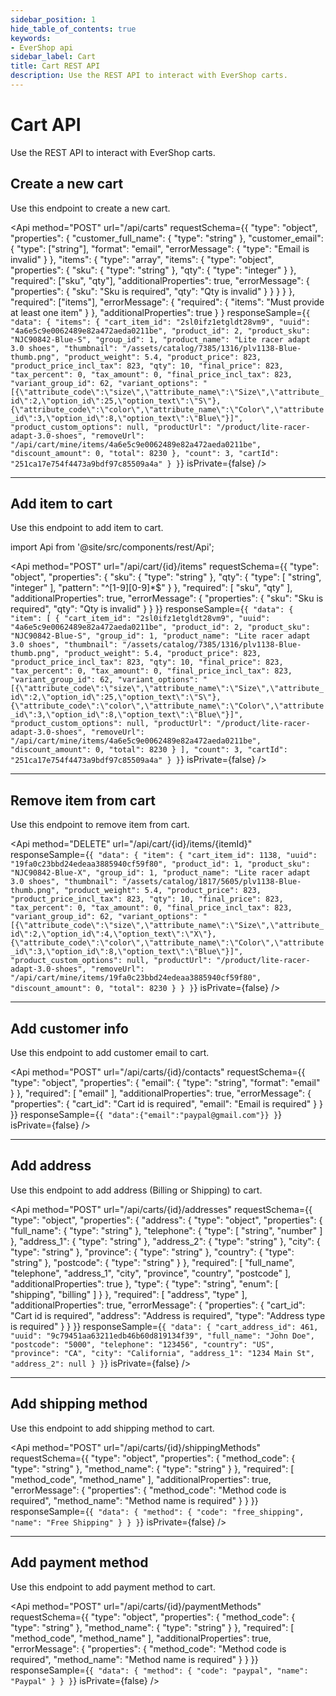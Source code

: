```yaml
---
sidebar_position: 1
hide_table_of_contents: true
keywords:
- EverShop api
sidebar_label: Cart
title: Cart REST API
description: Use the REST API to interact with EverShop carts.
---
```


# Cart API

Use the REST API to interact with EverShop carts.

## Create a new cart

Use this endpoint to create a new cart.

<Api
  method="POST"
  url="/api/carts"
  requestSchema={{
  "type": "object",
  "properties": {
    "customer_full_name": {
      "type": "string"
    },
    "customer_email": {
      "type": ["string"],
      "format": "email",
      "errorMessage": {
        "type": "Email is invalid"
      }
    },
    "items": {
      "type": "array",
      "items": {
        "type": "object",
        "properties": {
          "sku": {
            "type": "string"
          },
          "qty": {
            "type": "integer"
          }
        },
        "required": ["sku", "qty"],
        "additionalProperties": true,
        "errorMessage": {
          "properties": {
            "sku": "Sku is required",
            "qty": "Qty is invalid"
          }
        }
      }
    }
  },
  "required": ["items"],
  "errorMessage": {
    "required": {
      "items": "Must provide at least one item"
    }
  },
  "additionalProperties": true
}
}
  responseSample={`{
  "data": {
    "items": {
      "cart_item_id": "2sl0ifz1etgldt28vm9",
      "uuid": "4a6e5c9e0062489e82a472aeda0211be",
      "product_id": 2,
      "product_sku": "NJC90842-Blue-S",
      "group_id": 1,
      "product_name": "Lite racer adapt 3.0 shoes",
      "thumbnail": "/assets/catalog/7385/1316/plv1138-Blue-thumb.png",
      "product_weight": 5.4,
      "product_price": 823,
      "product_price_incl_tax": 823,
      "qty": 10,
      "final_price": 823,
      "tax_percent": 0,
      "tax_amount": 0,
      "final_price_incl_tax": 823,
      "variant_group_id": 62,
      "variant_options": "[{\"attribute_code\":\"size\",\"attribute_name\":\"Size\",\"attribute_id\":2,\"option_id\":25,\"option_text\":\"S\"},{\"attribute_code\":\"color\",\"attribute_name\":\"Color\",\"attribute_id\":3,\"option_id\":8,\"option_text\":\"Blue\"}]",
      "product_custom_options": null,
      "productUrl": "/product/lite-racer-adapt-3.0-shoes",
      "removeUrl": "/api/cart/mine/items/4a6e5c9e0062489e82a472aeda0211be",
      "discount_amount": 0,
      "total": 8230
    },
    "count": 3,
    "cartId": "251ca17e754f4473a9bdf97c85509a4a"
  }
}`}
  isPrivate={false}
 />

<hr />

## Add item to cart

Use this endpoint to add item to cart.

import Api from '@site/src/components/rest/Api';

<Api
  method="POST"
  url="/api/cart/{id}/items"
  requestSchema={{
  "type": "object",
  "properties": {
    "sku": {
      "type": "string"
    },
    "qty": {
      "type": [
        "string",
        "integer"
      ],
      "pattern": "^[1-9][0-9]*$"
    }
  },
  "required": [
    "sku",
    "qty"
  ],
  "additionalProperties": true,
  "errorMessage": {
    "properties": {
      "sku": "Sku is required",
      "qty": "Qty is invalid"
    }
  }
}}
  responseSample={`{
  "data": {
    "item": [
      {
        "cart_item_id": "2sl0ifz1etgldt28vm9",
        "uuid": "4a6e5c9e0062489e82a472aeda0211be",
        "product_id": 2,
        "product_sku": "NJC90842-Blue-S",
        "group_id": 1,
        "product_name": "Lite racer adapt 3.0 shoes",
        "thumbnail": "/assets/catalog/7385/1316/plv1138-Blue-thumb.png",
        "product_weight": 5.4,
        "product_price": 823,
        "product_price_incl_tax": 823,
        "qty": 10,
        "final_price": 823,
        "tax_percent": 0,
        "tax_amount": 0,
        "final_price_incl_tax": 823,
        "variant_group_id": 62,
        "variant_options": "[{\"attribute_code\":\"size\",\"attribute_name\":\"Size\",\"attribute_id\":2,\"option_id\":25,\"option_text\":\"S\"},{\"attribute_code\":\"color\",\"attribute_name\":\"Color\",\"attribute_id\":3,\"option_id\":8,\"option_text\":\"Blue\"}]",
        "product_custom_options": null,
        "productUrl": "/product/lite-racer-adapt-3.0-shoes",
        "removeUrl": "/api/cart/mine/items/4a6e5c9e0062489e82a472aeda0211be",
        "discount_amount": 0,
        "total": 8230
      }
    ],
    "count": 3,
    "cartId": "251ca17e754f4473a9bdf97c85509a4a"
  }
}`}
  isPrivate={false}
 />

<hr />

## Remove item from cart

Use this endpoint to remove item from cart.

<Api
  method="DELETE"
  url="/api/cart/{id}/items/{itemId}"
  responseSample={`{
  "data": {
    "item": {
      "cart_item_id": 1138,
      "uuid": "19fa0c23bbd24edeaa3885940cf59f80",
      "product_id": 1,
      "product_sku": "NJC90842-Blue-X",
      "group_id": 1,
      "product_name": "Lite racer adapt 3.0 shoes",
      "thumbnail": "/assets/catalog/1817/5605/plv1138-Blue-thumb.png",
      "product_weight": 5.4,
      "product_price": 823,
      "product_price_incl_tax": 823,
      "qty": 10,
      "final_price": 823,
      "tax_percent": 0,
      "tax_amount": 0,
      "final_price_incl_tax": 823,
      "variant_group_id": 62,
      "variant_options": "[{\"attribute_code\":\"size\",\"attribute_name\":\"Size\",\"attribute_id\":2,\"option_id\":4,\"option_text\":\"X\"},{\"attribute_code\":\"color\",\"attribute_name\":\"Color\",\"attribute_id\":3,\"option_id\":8,\"option_text\":\"Blue\"}]",
      "product_custom_options": null,
      "productUrl": "/product/lite-racer-adapt-3.0-shoes",
      "removeUrl": "/api/cart/mine/items/19fa0c23bbd24edeaa3885940cf59f80",
      "discount_amount": 0,
      "total": 8230
    }
  }
}`}
  isPrivate={false}
 />

 <hr />

 ## Add customer info

Use this endpoint to add customer email to cart.

<Api
  method="POST"
  url="/api/carts/{id}/contacts"
  requestSchema={{
  "type": "object",
  "properties": {
    "email": {
      "type": "string",
      "format": "email"
    }
  },
  "required": [
    "email"
  ],
  "additionalProperties": true,
  "errorMessage": {
    "properties": {
      "cart_id": "Cart id is required",
      "email": "Email is required"
    }
  }
}}
  responseSample={`{
    "data":{"email":"paypal@gmail.com"}}
}`}
  isPrivate={false}
 />

 <hr/>

## Add address

Use this endpoint to add address (Billing or Shipping) to cart.

<Api
  method="POST"
  url="/api/carts/{id}/addresses"
  requestSchema={{
  "type": "object",
  "properties": {
    "address": {
      "type": "object",
      "properties": {
        "full_name": {
          "type": "string"
        },
        "telephone": {
          "type": [
            "string",
            "number"
          ]
        },
        "address_1": {
          "type": "string"
        },
        "address_2": {
          "type": "string"
        },
        "city": {
          "type": "string"
        },
        "province": {
          "type": "string"
        },
        "country": {
          "type": "string"
        },
        "postcode": {
          "type": "string"
        }
      },
      "required": [
        "full_name",
        "telephone",
        "address_1",
        "city",
        "province",
        "country",
        "postcode"
      ],
      "additionalProperties": true
    },
    "type": {
      "type": "string",
      "enum": [
        "shipping",
        "billing"
      ]
    }
  },
  "required": [
    "address",
    "type"
  ],
  "additionalProperties": true,
  "errorMessage": {
    "properties": {
      "cart_id": "Cart id is required",
      "address": "Address is required",
      "type": "Address type is required"
    }
  }
}}
  responseSample={`{
  "data": {
    "cart_address_id": 461,
    "uuid": "9c79451aa63211edb46b60d819134f39",
    "full_name": "John Doe",
    "postcode": "5000",
    "telephone": "123456",
    "country": "US",
    "province": "CA",
    "city": "California",
    "address_1": "1234 Main St",
    "address_2": null
  }
}`}
  isPrivate={false}
 />

 <hr/>

## Add shipping method

Use this endpoint to add shipping method to cart.

<Api
  method="POST"
  url="/api/carts/{id}/shippingMethods"
  requestSchema={{
  "type": "object",
  "properties": {
    "method_code": {
      "type": "string"
    },
    "method_name": {
      "type": "string"
    }
  },
  "required": [
    "method_code",
    "method_name"
  ],
  "additionalProperties": true,
  "errorMessage": {
    "properties": {
      "method_code": "Method code is required",
      "method_name": "Method name is required"
    }
  }
}}
  responseSample={`{
  "data": {
    "method": {
      "code": "free_shipping",
      "name": "Free Shipping"
    }
  }
}`}
  isPrivate={false}
 />

 <hr/>

## Add payment method

Use this endpoint to add payment method to cart.

<Api
  method="POST"
  url="/api/carts/{id}/paymentMethods"
  requestSchema={{
  "type": "object",
  "properties": {
    "method_code": {
      "type": "string"
    },
    "method_name": {
      "type": "string"
    }
  },
  "required": [
    "method_code",
    "method_name"
  ],
  "additionalProperties": true,
  "errorMessage": {
    "properties": {
      "method_code": "Method code is required",
      "method_name": "Method name is required"
    }
  }
}}
  responseSample={`{
  "data": {
    "method": {
      "code": "paypal",
      "name": "Paypal"
    }
  }
}`}
  isPrivate={false}
 />
